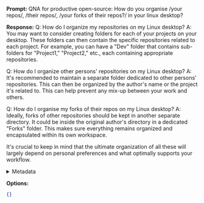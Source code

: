 **Prompt:**
QNA for productive open-source: How do you organise /your repos/, /their repos/, /your forks of their repos?/ in your linux desktop?

**Response:**
Q: How do I organize my repositories on my Linux desktop?
A: You may want to consider creating folders for each of your projects on your desktop. These folders can then contain the specific repositories related to each project. For example, you can have a "Dev" folder that contains sub-folders for "Project1," "Project2," etc., each containing appropriate repositories.

Q: How do I organize other persons' repositories on my Linux desktop?
A: It's recommended to maintain a separate folder dedicated to other persons' repositories. This can then be organized by the author's name or the project it's related to. This can help prevent any mix-up between your work and others.

Q: How do I organise my forks of their repos on my Linux desktop?
A: Ideally, forks of other repositories should be kept in another separate directory. It could be inside the original author's directory in a dedicated "Forks" folder. This makes sure everything remains organized and encapsulated within its own workspace. 

It's crucial to keep in mind that the ultimate organization of all these will largely depend on personal preferences and what optimally supports your workflow.

<details><summary>Metadata</summary>

- Duration: 23805 ms
- Datetime: 2023-08-28T09:27:03.058881
- Model: gpt-4-0613

</details>

**Options:**
```json
{}
```

